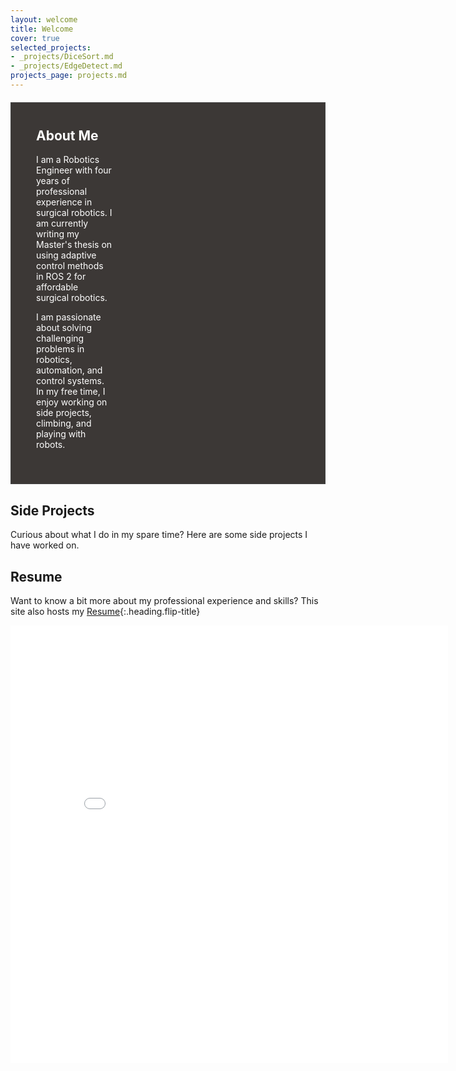 ```yaml
---
layout: welcome
title: Welcome
cover: true
selected_projects:
- _projects/DiceSort.md
- _projects/EdgeDetect.md
projects_page: projects.md
---
```


<div style="display: flex; align-items: stretch; margin: 20px 0; padding: 20px; border: 1px solid #444; border-radius: 0; background-color: #3c3836; color: #fff;">
  <!-- About Text -->
  <div style="flex: 1; padding: 20px;">
    <h2 style="margin-top: 0; color: #fff;">About Me</h2>
    <p>
      I am a Robotics Engineer with four years of professional experience in surgical robotics. 
      I am currently writing my Master's thesis on using adaptive control methods in ROS 2 for affordable surgical robotics.
    </p>
    <p>
      I am passionate about solving challenging problems in robotics, automation, and control systems. 
      In my free time, I enjoy working on side projects, climbing, and playing with robots.
    </p>
  </div>

  <!-- Avatar Image -->
  <div style="flex: 0 0 300px; background-image: url('/assets/img/avatar.JPEG'); background-size: cover; background-position: center;">
  </div>
</div>

## Side Projects
Curious about what I do in my spare time? Here are some side projects I have worked on.

<!--projects-->

## Resume
Want to know a bit more about my professional experience and skills? This site also hosts my [Resume]{:.heading.flip-title}

<!--html element to embed pdf resume and hide on mobile (Because it looks bad)-->

<html lang="en">
<head>
    <meta charset="UTF-8">
    <meta name="viewport" content="width=device-width, initial-scale=1.0">
    <title>PDF Embed</title>
    <style>
        /* Hide the PDF on screens smaller than 768px (standard tablet size) */
        @media screen and (max-width: 768px) {
            #pdf-embed {
                display: none;
            }
        }
    </style>
</head>
<body>
    <embed id="pdf-embed" src="/assets/LiamNolanCV.pdf" type="application/pdf" width="700px" height="700px"/>
</body>
</html>

[Resume]: /resume/
